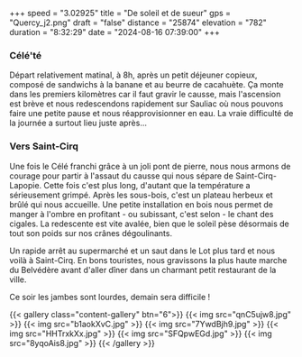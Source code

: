 +++
speed = "3.02925"
title = "De soleil et de sueur"
gps = "Quercy_j2.png"
draft = "false"
distance = "25874"
elevation = "782"
duration = "8:32:29"
date = "2024-08-16 07:39:00"
+++
### Célé'té
Départ relativement matinal, à 8h, après un petit déjeuner copieux, composé de sandwichs à la banane et au beurre de cacahuète. Ça monte dans les premiers kilomètres car il faut gravir le causse, mais l'ascension est brève et nous redescendons rapidement sur Sauliac où nous pouvons faire une petite pause et nous réapprovisionner en eau. La vraie difficulté de la journée a surtout lieu juste après...

### Vers Saint-Cirq
Une fois le Célé franchi grâce à un joli pont de pierre, nous nous armons de courage pour partir à l'assaut du causse qui nous sépare de Saint-Cirq-Lapopie. Cette fois c'est plus long, d'autant que la température a sérieusement grimpé. 
Après les sous-bois, c'est un plateau herbeux et brûlé qui nous accueille. Une petite installation en bois nous permet de manger à l'ombre en profitant - ou subissant, c'est selon - le chant des cigales. 
La redescente est vite avalée, bien que le soleil pèse désormais de tout son poids sur nos crânes dégoulinants. 

Un rapide arrêt au supermarché et un saut dans le Lot plus tard et nous voilà à Saint-Cirq. En bons touristes, nous gravissons la plus haute marche du Belvédère avant d'aller dîner dans un charmant petit restaurant de la ville. 

Ce soir les jambes sont lourdes, demain sera difficile !

{{< gallery class="content-gallery" btn="6">}}
{{< img src="qnC5ujw8.jpg" >}}
{{< img src="b1aokXvC.jpg" >}}
{{< img src="7YwdBjh9.jpg" >}}
{{< img src="HHTrxkXx.jpg" >}}
{{< img src="SFQpwEGd.jpg" >}}
{{< img src="8yqoAis8.jpg" >}}
{{< /gallery >}}
